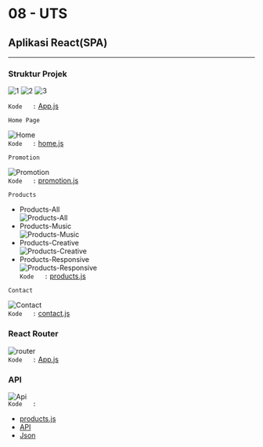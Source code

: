 # 08 - UTS

## Aplikasi React(SPA)

___
### Struktur Projek

 
![1](img/1.png) 
![2](img/2.png)
![3](img/3.png)  

`Kode   :`
[App.js](../../src/08_UTS/src/App.js)     

`Home Page`  

![Home](img/home.png)  
`Kode   :`
[home.js](../../src/08_UTS/src/pages/Home/home.js)  

`Promotion`  

![Promotion](img/promotion.png)  
`Kode   :`
[promotion.js](../../src/08_UTS/src/pages/Promotion/promotion.js)  

`Products`  
* Products-All  
![Products-All](img/products-all.png)   
* Products-Music  
![Products-Music](img/products-music.png)  
* Products-Creative  
![Products-Creative](img/products-creative.png)  
* Products-Responsive  
![Products-Responsive](img/products-responsive.png)    
`Kode   :`
[products.js](../../src/08_UTS/src/pages/Products/products.js)  

`Contact`  

![Contact](img/contact.png)  
`Kode   :`
[contact.js](../../src/08_UTS/src/pages/Contact/contact.js)  

### React Router  
![router](img/router.png)  
`Kode   :`
[App.js](../../src/08_UTS/src/App.js)  

### API  
![Api](img/Api.png)  
`Kode   :`
- [products.js](../../src/08_UTS/src/products.js)  
- [API](../../src/08_UTS/src/parts/API/)
- [Json](https://github.com/mahe62/mahe62.github.io/blob/master/db.json)